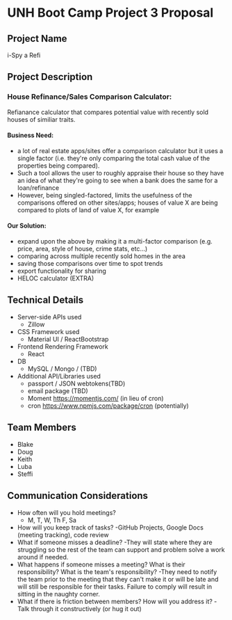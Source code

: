 # UNH Boot Camp Project 3 Proposal

## Project Name
i-Spy a Refi

## Project Description

### House Refinance/Sales Comparison Calculator:
Refianance calculator that compares potential value with recently sold houses of similiar traits.

#### Business Need:
* a lot of real estate apps/sites offer a comparison calculator but it uses a single factor (i.e. they're only comparing the total cash value of the properties being compared).
* Such a tool allows the user to roughly appraise their house so they have an idea of what they're going to see when a bank does the same for a loan/refinance
* However, being singled-factored, limits the usefulness of the comparisons offered on other sites/apps; houses of value X are being compared to plots of land of value X, for example

#### Our Solution: 
* expand upon the above by making it a multi-factor comparison (e.g. price, area, style of house, crime stats, etc…)
* comparing across multiple recently sold homes in the area
* saving those comparisons over time to spot trends
* export functionality for sharing
* HELOC calculator (EXTRA)

## Technical Details
- Server-side APIs used
    - Zillow
- CSS Framework used
    - Material UI / ReactBootstrap
- Frontend Rendering Framework
    - React
- DB
    - MySQL / Mongo / (TBD)
- Additional API/Libraries used
    - passport / JSON webtokens(TBD) 
    - email package (TBD)
    - Moment https://momentjs.com/ (in lieu of cron)
    - cron https://www.npmjs.com/package/cron (potentially)

## Team Members
* Blake
* Doug
* Keith
* Luba
* Steffi

## Communication Considerations
- How often will you hold meetings? 
    - M, T, W, Th F, Sa 
- How will you keep track of tasks? 
    -GitHub Projects, Google Docs (meeting tracking), code review
- What if someone misses a deadline?
    -They will state where they are struggling so the rest of the team can support
     and problem solve a work around if needed.
- What happens if someone misses a meeting? What is their responsibility? What is
 the team's responsibility?
    -They need to notify the team prior to the meeting that they can't make it or
     will be late and will still be responsible for their tasks. Failure to comply will result in sitting in the naughty corner.
- What if there is friction between members? How will you address it?
    -Talk through it constructively (or hug it out)
